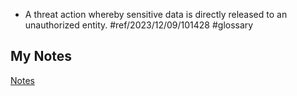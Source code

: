 - A threat action whereby sensitive data is directly released to an unauthorized entity. #ref/2023/12/09/101428 #glossary
## My Notes
[Notes](mynotes/exposure-notes.md)
